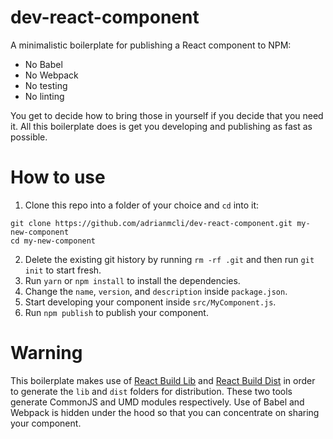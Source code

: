 # dev-react-component
A minimalistic boilerplate for publishing a React component to NPM:

- No Babel
- No Webpack
- No testing
- No linting

You get to decide how to bring those in yourself if you decide that you need it. All this boilerplate does is get you developing and publishing as fast as possible.

# How to use

1. Clone this repo into a folder of your choice and `cd` into it:

  ```
  git clone https://github.com/adrianmcli/dev-react-component.git my-new-component
  cd my-new-component
  ```

2. Delete the existing git history by running `rm -rf .git` and then run `git init` to start fresh.
3. Run `yarn` or `npm install` to install the dependencies.
4. Change the `name`, `version`, and `description` inside `package.json`.
5. Start developing your component inside `src/MyComponent.js`.
6. Run `npm publish` to publish your component.

# Warning

This boilerplate makes use of [React Build Lib](https://github.com/adrianmcli/react-build-lib) and [React Build Dist](https://github.com/adrianmcli/react-build-dist) in order to generate the `lib` and `dist` folders for distribution. These two tools generate CommonJS and UMD modules respectively. Use of Babel and Webpack is hidden under the hood so that you can concentrate on sharing your component.
